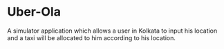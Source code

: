 # Uber-Ola

A simulator application which allows a user in Kolkata to input his location and a taxi will be allocated to him according to his location.
